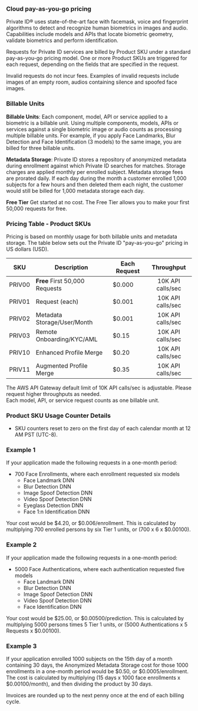 ### Cloud pay-as-you-go pricing
Private ID® uses state-of-the-art face with facemask, voice and fingerprint algorithms to detect and recognize human biometrics in images and audio. Capabilities include models and APIs that locate biometric geometry, validate biometrics and perform identification. 

Requests for Private ID services are billed by Product SKU under a standard pay-as-you-go pricing model. One or more Product SKUs are triggered for each request, depending on the fields that are specified in the request. 

Invalid requests do not incur fees. Examples of invalid requests include images of an empty room, audios containing silence and spoofed face images.

### Billable Units 
**Billable Units**: Each component, model, API or service applied to a biometric is a billable unit. Using multiple components, models, APIs or services against a single biometric image or audio counts as processing multiple billable units. For example, if you apply Face Landmarks, Blur Detection and Face Identification (3 models) to the same image, you are billed for three billable units. 

**Metadata Storage**: Private ID stores a repository of anonymized metadata during enrollment against which Private ID searches for matches. Storage charges are applied monthly per enrolled subject. Metadata storage fees are prorated daily. If each day during the month a customer enrolled 1,000 subjects for a few hours and then deleted them each night, the customer would still be billed for 1,000 metadata storage each day. 

**Free Tier** 
Get started at no cost. The Free Tier allows you to make your first 50,000 requests for free.  

### Pricing Table - Product SKUs

Pricing is based on monthly usage for both billable units and metadata storage. The table below sets out the Private ID "pay-as-you-go" pricing in US dollars (USD). 

| SKU | Description | Each Request | Throughput |
| ---- | ----------- | ------- | :-----------: | 
| PRIV00 | **Free** First 50,000 Requests | $0.000 | 10K API calls/sec|
| PRIV01 | Request (each) | $0.001 | 10K API calls/sec |
| PRIV02 | Metadata Storage/User/Month | $0.001| 10K API calls/sec |
| PRIV03 | Remote Onboarding/KYC/AML | $0.15 | 10K API calls/sec |
| PRIV10 | Enhanced Profile Merge | $0.20 | 10K API calls/sec |
| PRIV11 | Augmented Profile Merge | $0.35 |10K API calls/sec |

The AWS API Gateway default limit of 10K API calls/sec is adjustable. Please request higher throughputs as needed.  
Each model, API, or service request counts as one billable unit. 

### Product SKU Usage Counter Details 
* SKU counters reset to zero on the first day of each calendar month at 12 AM PST (UTC-8). 

### Example 1
If your application made the following requests in a one-month period:
* 700 Face Enrollments, where each enrollment requested six models
  * Face Landmark DNN
  * Blur Detection DNN
  * Image Spoof Detection DNN
  * Video Spoof Detection DNN
  * Eyeglass Detection DNN
  * Face 1:n Identification DNN

Your cost would be $4.20, or $0.006/enrollment. This is calculated by multiplying 700 enrolled persons by six Tier 1 units, or (700 x 6 x $0.00100).

### Example 2
If your application made the following requests in a one-month period:
* 5000 Face Authentications, where each authentication requested five models 
  * Face Landmark DNN
  * Blur Detection DNN
  * Image Spoof Detection DNN 
  * Video Spoof Detection DNN
  * Face Identification DNN

Your cost would be $25.00, or $0.00500/prediction. This is calculated by multiplying 5000 persons times 5 Tier 1 units, or (5000 Authentications x 5 Requests x $0.00100).

### Example 3
If your application enrolled 1000 subjects on the 15th day of a month containing 30 days, the Anonymized Metadata Storage cost for those 1000 enrollments in a one-month period would be $0.50, or $0.0005/enrollment. The cost is calculated by multiplying (15 days x 1000 face enrollments x $0.00100/month), and then dividing the product by 30 days. 

Invoices are rounded up to the next penny once at the end of each billing cycle.